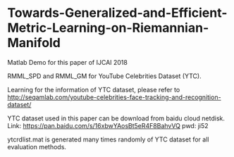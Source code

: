 # Towards-Generalized-and-Efficient-Metric-Learning-on-Riemannian-Manifold
Matlab Demo for this paper of IJCAI 2018

RMML_SPD and RMML_GM for YouTube Celebrities Dataset (YTC).

Learning for the information of YTC dataset, please refer to http://seqamlab.com/youtube-celebrities-face-tracking-and-recognition-dataset/

YTC dataset used in this paper can be download from baidu cloud netdisk. 
Link: https://pan.baidu.com/s/16xbwYAosBt5eR4F8BahvVQ pwd: ji52

ytcrdlist.mat is generated many times randomly of YTC dataset for all evaluation methods.
